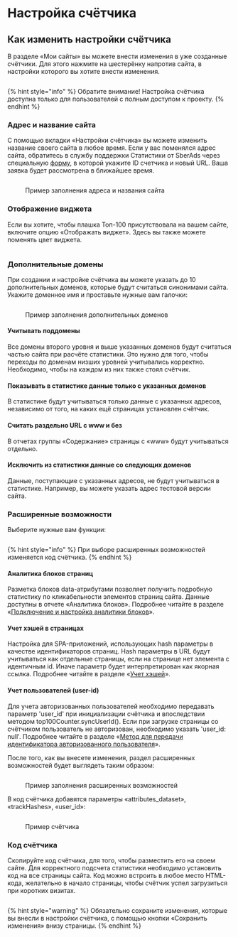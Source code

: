# Настройка счётчика

## Как изменить настройки счётчика

В разделе «Мои сайты» вы можете внести изменения в уже созданные счётчики. Для этого нажмите на шестерёнку напротив сайта, в настройки которого вы хотите внести изменения.

<figure><img src="../.gitbook/assets/stat.top100.rambler.ru_stat_projects (1).png" alt=""><figcaption></figcaption></figure>

{% hint style="info" %}
Обратите внимание! Настройка счётчика доступна только для пользователей с полным доступом к проекту.
{% endhint %}

### **Адрес и название сайта**

С помощью вкладки «Настройки счётчика» вы можете изменить название своего сайта в любое время. Если у вас поменялся адрес сайта, обратитесь в службу поддержки Cтатистики от SberAds через специальную [форму](https://help.rambler.ru/feedback/top100/), в которой укажите ID счетчика и новый URL. Ваша заявка будет рассмотрена в ближайшее время.

<figure><img src="../.gitbook/assets/stat.top100.rambler.ru_stat_projects (1) (1).png" alt=""><figcaption><p>Пример заполнения адреса и названия сайта</p></figcaption></figure>

### **Отображение виджета**

Если вы хотите, чтобы плашка Топ-100 присутствовала на вашем сайте, включите опцию «Отображать виджет». Здесь вы также можете поменять цвет виджета.

<figure><img src="../.gitbook/assets/виджет.png" alt=""><figcaption></figcaption></figure>

### **Дополнительные домены**

При создании и настройке счётчика вы можете указать до 10 дополнительных доменов, которые будут считаться синонимами сайта. Укажите доменное имя и проставьте нужные вам галочки:

<figure><img src="../.gitbook/assets/домен.png" alt=""><figcaption><p>Пример заполнения дополнительных доменов</p></figcaption></figure>

#### Учитывать поддомены

Все домены второго уровня и выше указанных доменов будут считаться частью сайта при расчёте статистики. Это нужно для того, чтобы переходы по доменам низших уровней учитывались корректно. Необходимо, чтобы на каждом из них также стоял счётчик.

#### Показывать в статистике данные только с указанных доменов

В статистике будут учитываться только данные с указанных адресов, независимо от того, на каких ещё страницах установлен счётчик.

#### Считать раздельно URL с www и без

В отчетах группы «Содержание» страницы с «www» будут учитываться отдельно.

#### Исключить из статистики данные со следующих доменов

Данные, поступающие с указанных адресов, не будут учитываться в статистике. Например, вы можете указать адрес тестовой версии сайта.

### **Расширенные возможности**

Выберите нужные вам функции:

<figure><img src="../.gitbook/assets/расширенные возможности.png" alt=""><figcaption></figcaption></figure>

{% hint style="info" %}
При выборе расширенных возможностей изменяется код счётчика.
{% endhint %}

#### Аналитика блоков страниц

Разметка блоков data-атрибутами позволяет получить подробную статистику по кликабельности элементов страниц сайта. Данные доступны в отчете «Аналитика блоков». Подробнее читайте в разделе «[Подключение и настройка аналитики блоков](https://top-100-writer.gitbook.io/dokumentaciya-top-100-po-novoi-modeli-progress/nastroika-sbora-i-otpravki-dannykh/veb-schyotchik/podklyuchenie-i-nastroika-analitiki-blokov)».

#### Учет хэшей в страницах

Настройка для SPA-приложений, использующих hash параметры в качестве идентификаторов страниц. Hash параметры в URL будут учитываться как отдельные страницы, если на странице нет элемента с идентичным id. Иначе параметр будет интерпретирован как якорная ссылка. Подробнее читайте в разделе «[Учет хэшей](https://top-100-writer.gitbook.io/dokumentaciya-top-100-po-novoi-modeli-progress/nastroika-sbora-i-otpravki-dannykh/veb-schyotchik/uchet-kheshei)».

#### Учет пользователей (user-id)

Для учета авторизованных пользователей необходимо передавать параметр 'user\_id' при инициализации счётчика и впоследствии методом top100Counter.syncUserId(). Если при загрузке страницы со счётчиком пользователь не авторизован, необходимо указать 'user\_id: null'. Подробнее читайте в разделе «[Метод для передачи идентификатора авторизованного пользователя](https://top-100-writer.gitbook.io/dokumentaciya-top-100-po-novoi-modeli-progress/nastroika-sbora-i-otpravki-dannykh/veb-schyotchik/metody-po-rabote-s-schyotchikom-top-100/metod-dlya-peredachi-identifikatora-avtorizovannogo-polzovatelya)».

После того, как вы внесете изменения, раздел расширенных возможностей будет выглядеть таким образом:

<figure><img src="../.gitbook/assets/расширенные.png" alt=""><figcaption><p>Пример заполнения расширенных возможностей</p></figcaption></figure>

В код счётчика добавятся параметры «attributes\_dataset», «trackHashes», «user\_id»:

<figure><img src="../.gitbook/assets/код.png" alt=""><figcaption><p>Пример счётчика</p></figcaption></figure>

### **Код счётчика**

Скопируйте код счётчика, для того, чтобы разместить его на своем сайте. Для корректного подсчета статистики необходимо установить код на все страницы сайта. Код можно встроить в любое место HTML-кода, желательно в начало страницы, чтобы счётчик успел загрузиться при коротких визитах.

<figure><img src="../.gitbook/assets/код1.png" alt=""><figcaption></figcaption></figure>

{% hint style="warning" %}
Обязательно сохраните изменения, которые вы внесли в настройки счётчика, с помощью кнопки «Сохранить изменения» внизу страницы.
{% endhint %}
